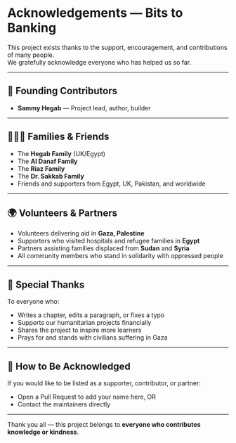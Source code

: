 # Acknowledgements — Bits to Banking

This project exists thanks to the support, encouragement, and contributions of many people.  
We gratefully acknowledge everyone who has helped us so far.

---

## 🙏 Founding Contributors

- **Sammy Hegab** — Project lead, author, builder

---

## 👨‍👩‍👧 Families & Friends

- The **Hegab Family** (UK/Egypt)  
- The **Al Danaf Family**  
- The **Riaz Family**  
- The **Dr. Sakkab Family**  
- Friends and supporters from Egypt, UK, Pakistan, and worldwide

---

## 🌍 Volunteers & Partners

- Volunteers delivering aid in **Gaza, Palestine**  
- Supporters who visited hospitals and refugee families in **Egypt**  
- Partners assisting families displaced from **Sudan** and **Syria**  
- All community members who stand in solidarity with oppressed people

---

## 💙 Special Thanks

To everyone who:  
- Writes a chapter, edits a paragraph, or fixes a typo  
- Supports our humanitarian projects financially  
- Shares the project to inspire more learners  
- Prays for and stands with civilians suffering in Gaza

---

## 🤝 How to Be Acknowledged

If you would like to be listed as a supporter, contributor, or partner:  
- Open a Pull Request to add your name here, OR  
- Contact the maintainers directly  

---

Thank you all — this project belongs to **everyone who contributes knowledge or kindness**.
